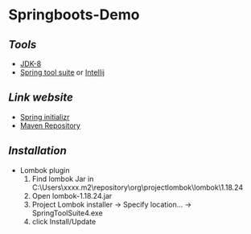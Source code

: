 # Springboots-Demo

## *Tools*
* [JDK-8](https://drive.google.com/drive/folders/1e3CovQO67LTOp2ZS7k9GjvdSKwHlno3d?usp=sharing)
* [Spring tool suite](https://spring.io/tools)  or  [Intellij](https://www.jetbrains.com/idea/download/#section=windows)

## *Link website*
* [Spring initializr](https://start.spring.io/)
* [Maven Repository](https://mvnrepository.com/)

## *Installation*
* Lombok plugin
    1. Find lombok Jar in C:\Users\xxxx\.m2\repository\org\projectlombok\lombok\1.18.24
    2. Open lombok-1.18.24.jar
    3. Project Lombok installer -> Specify location... -> SpringToolSuite4.exe
    4. click Install/Update 